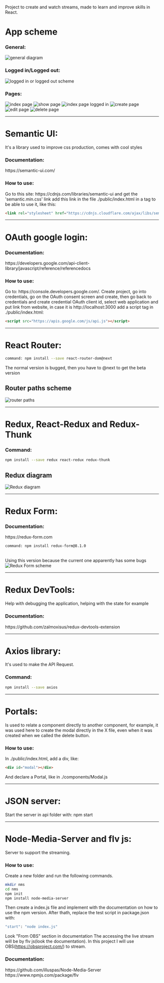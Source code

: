 Project to create and watch streams, made to learn and improve skills in React.


<h1>App scheme</h1>
<h3>General:</h3>
<img src="./general-diagram.PNG" alt="general diagram"/>
<h3>Logged in/Logged out:</h3>
<img src="./logged-in-logged-out-scheme.PNG" alt="logged in or logged out scheme"/>
<h3>Pages:</h3>
<img src="./index-page.PNG" alt="index page"/>
<img src="./show-page.PNG" alt="show page"/>
<img src="./index-page-logged-in.PNG" alt="index page logged in"/>
<img src="./create-stream-page.PNG" alt="create page"/>
<img src="./edit-page.PNG" alt="edit page"/>
<img src="./delete-page.PNG" alt="delete page"/>

------------------------------

<h1>Semantic UI:</h1>
It's a library used to improve css production, comes with cool styles
<h3>Documentation:</h3>
https://semantic-ui.com/
<h3>How to use:</h3>
Go to this site: https://cdnjs.com/libraries/semantic-ui and get the 'semantic.min.css' link
add this link in the file ./public/index.html in a tag to be able to use it, like this:

```html
<link rel="stylesheet" href="https://cdnjs.cloudflare.com/ajax/libs/semantic-ui/2.4.1/semantic.min.css" />
```

------------------------------

<h1>OAuth google login:</h1>
<h3>Documentation:</h3>
https://developers.google.com/api-client-library/javascript/reference/referencedocs
<h3>How to use:</h3>
Go to: https://console.developers.google.com/.
Create project, go into credentials, go on the OAuth consent screen and create, then go back to credentials and create credential OAuth client id, select web application and put link from website, in case it is http://localhost:3000
add a script tag in ./public/index.html:

```html
<script src="https://apis.google.com/js/api.js"></script>
```

------------------------------

<h1>React Router:</h1>

```bash
command: npm install --save react-router-dom@next
```
The normal version is bugged, then you have to @next to get the beta version

<h2>Router paths scheme</h2>
<img src="./path-scheme.PNG" alt="router paths"/>

------------------------------

<h1>Redux, React-Redux and Redux-Thunk</h1>
<h3>Command:</h3>

```bash
npm install --save redux react-redux redux-thunk
```

<h2>Redux diagram</h2>
<img src="./redux-diagram.PNG" alt="Redux diagram"/>

------------------------------

<h1>Redux Form:</h1>
<h3>Documentation:</h3>
https://redux-form.com

```bash
command: npm install redux-form@8.1.0
```

<br>
Using this version because the current one apparently has some bugs
<img src="./redux-diagram.PNG" alt="Redux Form scheme"/>

------------------------------

<h1>Redux DevTools:</h1>
Help with debugging the application, helping with the state for example
<h3>Documentation:</h3>
https://github.com/zalmoxisus/redux-devtools-extension

------------------------------

<h1>Axios library:</h1>
It's used to make the API Request.
<h3>Command:</h3>

```bash
npm install --save axios
```

------------------------------

<h1>Portals:</h1>
Is used to relate a component directly to another component, for example, it was used here to create the modal directly in the X file, even when it was created when we called the delete button.

<h3>How to use:</h3>
In ./public/index.html, add a div, like:

```html
<div id="modal"></div>
```
And declare a Portal, like in ./components/Modal.js

------------------------------

<h1>JSON server:</h1>
Start the server in api folder with: npm start

------------------------------

<h1>Node-Media-Server and flv js:</h1>
Server to support the streaming.

<h3>How to use:</h3>
Create a new folder and run the following commands.

```bash
mkdir nms
cd nms
npm init
npm install node-media-server
```

Then create a index.js file and implement with the documentation on how to use the npm version.
After thath, replace the test script in package.json with:

```bash
"start": "node index.js"
```

Look "From OBS" section in documentation
The accessing the live stream will be by flv js(look the documentation).
In this project I will use OBS(https://obsproject.com/) to stream.

<h3>Documentation:</h3>
https://github.com/illuspas/Node-Media-Server
https://www.npmjs.com/package/flv

